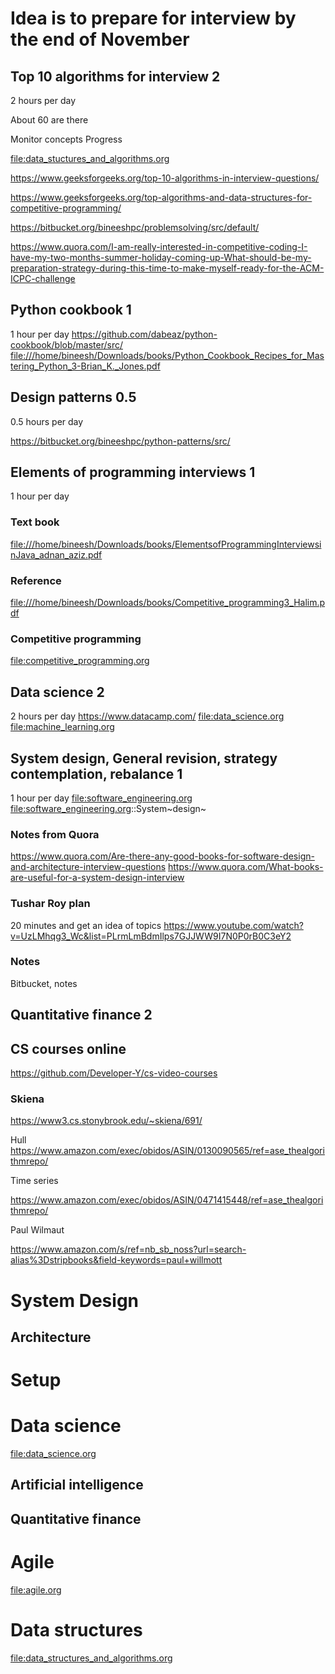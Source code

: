 Idea is to prepare for interview by the end of November
=======================================================

Top 10 algorithms for interview 2
---------------------------------

2 hours per day

About 60 are there

Monitor concepts Progress

<file:data_stuctures_and_algorithms.org>

<https://www.geeksforgeeks.org/top-10-algorithms-in-interview-questions/>

<https://www.geeksforgeeks.org/top-algorithms-and-data-structures-for-competitive-programming/>

<https://bitbucket.org/bineeshpc/problemsolving/src/default/>

<https://www.quora.com/I-am-really-interested-in-competitive-coding-I-have-my-two-months-summer-holiday-coming-up-What-should-be-my-preparation-strategy-during-this-time-to-make-myself-ready-for-the-ACM-ICPC-challenge>

Python cookbook 1
-----------------

1 hour per day
<https://github.com/dabeaz/python-cookbook/blob/master/src/>
<file:///home/bineesh/Downloads/books/Python_Cookbook_Recipes_for_Mastering_Python_3-Brian_K._Jones.pdf>

Design patterns 0.5
-------------------

0.5 hours per day

<https://bitbucket.org/bineeshpc/python-patterns/src/>

Elements of programming interviews 1
------------------------------------

1 hour per day

### Text book

<file:///home/bineesh/Downloads/books/ElementsofProgrammingInterviewsinJava_adnan_aziz.pdf>

### Reference

<file:///home/bineesh/Downloads/books/Competitive_programming3_Halim.pdf>

### Competitive programming

<file:competitive_programming.org>

Data science 2
--------------

2 hours per day <https://www.datacamp.com/> <file:data_science.org>
<file:machine_learning.org>

System design, General revision, strategy contemplation, rebalance 1
--------------------------------------------------------------------

1 hour per day <file:software_engineering.org>
<file:software_engineering.org>::System~design~

### Notes from Quora

<https://www.quora.com/Are-there-any-good-books-for-software-design-and-architecture-interview-questions>
<https://www.quora.com/What-books-are-useful-for-a-system-design-interview>

### Tushar Roy plan

20 minutes and get an idea of topics
<https://www.youtube.com/watch?v=UzLMhqg3_Wc&list=PLrmLmBdmIlps7GJJWW9I7N0P0rB0C3eY2>

### Notes

Bitbucket, notes

Quantitative finance 2
----------------------

CS courses online
-----------------

<https://github.com/Developer-Y/cs-video-courses>

### Skiena

<https://www3.cs.stonybrook.edu/~skiena/691/>

Hull
<https://www.amazon.com/exec/obidos/ASIN/0130090565/ref=ase_thealgorithmrepo/>

Time series

<https://www.amazon.com/exec/obidos/ASIN/0471415448/ref=ase_thealgorithmrepo/>

Paul Wilmaut

<https://www.amazon.com/s/ref=nb_sb_noss?url=search-alias%3Dstripbooks&field-keywords=paul+willmott>

System Design
=============

Architecture
------------

Setup
=====

Data science
============

<file:data_science.org>

Artificial intelligence
-----------------------

Quantitative finance
--------------------

Agile
=====

<file:agile.org>

Data structures
===============

<file:data_structures_and_algorithms.org>

